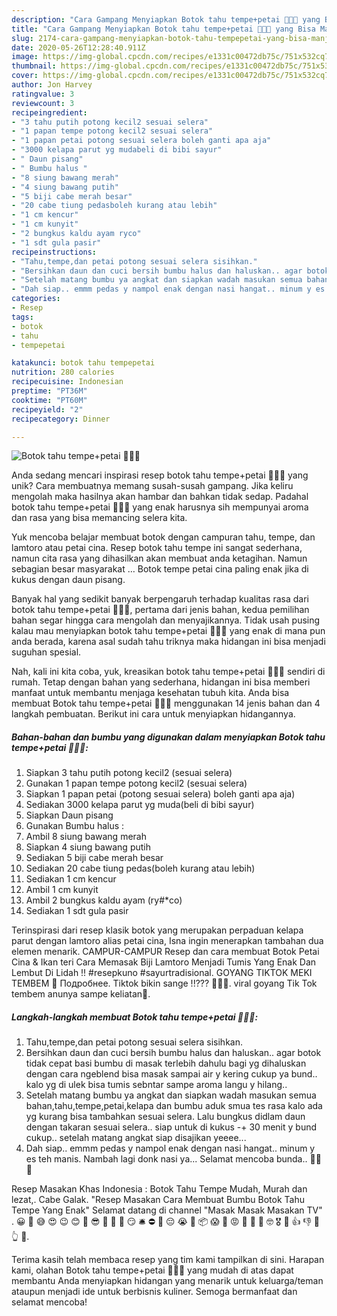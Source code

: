 ```yaml
---
description: "Cara Gampang Menyiapkan Botok tahu tempe+petai 🤤🤤🤤 yang Bisa Manjain Lidah"
title: "Cara Gampang Menyiapkan Botok tahu tempe+petai 🤤🤤🤤 yang Bisa Manjain Lidah"
slug: 2174-cara-gampang-menyiapkan-botok-tahu-tempepetai-yang-bisa-manjain-lidah
date: 2020-05-26T12:28:40.911Z
image: https://img-global.cpcdn.com/recipes/e1331c00472db75c/751x532cq70/botok-tahu-tempepetai-🤤🤤🤤-foto-resep-utama.jpg
thumbnail: https://img-global.cpcdn.com/recipes/e1331c00472db75c/751x532cq70/botok-tahu-tempepetai-🤤🤤🤤-foto-resep-utama.jpg
cover: https://img-global.cpcdn.com/recipes/e1331c00472db75c/751x532cq70/botok-tahu-tempepetai-🤤🤤🤤-foto-resep-utama.jpg
author: Jon Harvey
ratingvalue: 3
reviewcount: 3
recipeingredient:
- "3 tahu putih potong kecil2 sesuai selera"
- "1 papan tempe potong kecil2 sesuai selera"
- "1 papan petai potong sesuai selera boleh ganti apa aja"
- "3000 kelapa parut yg mudabeli di bibi sayur"
- " Daun pisang"
- " Bumbu halus "
- "8 siung bawang merah"
- "4 siung bawang putih"
- "5 biji cabe merah besar"
- "20 cabe tiung pedasboleh kurang atau lebih"
- "1 cm kencur"
- "1 cm kunyit"
- "2 bungkus kaldu ayam ryco"
- "1 sdt gula pasir"
recipeinstructions:
- "Tahu,tempe,dan petai potong sesuai selera sisihkan."
- "Bersihkan daun dan cuci bersih bumbu halus dan haluskan.. agar botok tidak cepat basi bumbu di masak terlebih dahulu bagi yg dihaluskan dengan cara ngeblend bisa masak sampai air y kering cukup ya bund.. kalo yg di ulek bisa tumis sebntar sampe aroma langu y hilang.."
- "Setelah matang bumbu ya angkat dan siapkan wadah masukan semua bahan,tahu,tempe,petai,kelapa dan bumbu aduk smua tes rasa kalo ada yg kurang bisa tambahkan sesuai selera. Lalu bungkus didlam daun dengan takaran sesuai selera.. siap untuk di kukus -+ 30 menit y bund cukup.. setelah matang angkat siap disajikan yeeee..."
- "Dah siap.. emmm pedas y nampol enak dengan nasi hangat.. minum y es teh manis. Nambah lagi donk nasi ya... Selamat mencoba bunda.. 👩‍🍳🙋"
categories:
- Resep
tags:
- botok
- tahu
- tempepetai

katakunci: botok tahu tempepetai 
nutrition: 280 calories
recipecuisine: Indonesian
preptime: "PT36M"
cooktime: "PT60M"
recipeyield: "2"
recipecategory: Dinner

---
```



![Botok tahu tempe+petai 🤤🤤🤤](https://img-global.cpcdn.com/recipes/e1331c00472db75c/751x532cq70/botok-tahu-tempepetai-🤤🤤🤤-foto-resep-utama.jpg)

Anda sedang mencari inspirasi resep botok tahu tempe+petai 🤤🤤🤤 yang unik? Cara membuatnya memang susah-susah gampang. Jika keliru mengolah maka hasilnya akan hambar dan bahkan tidak sedap. Padahal botok tahu tempe+petai 🤤🤤🤤 yang enak harusnya sih mempunyai aroma dan rasa yang bisa memancing selera kita.

Yuk mencoba belajar membuat botok dengan campuran tahu, tempe, dan lamtoro atau petai cina. Resep botok tahu tempe ini sangat sederhana, namun cita rasa yang dihasilkan akan membuat anda ketagihan. Namun sebagian besar masyarakat … Botok tempe petai cina paling enak jika di kukus dengan daun pisang.

Banyak hal yang sedikit banyak berpengaruh terhadap kualitas rasa dari botok tahu tempe+petai 🤤🤤🤤, pertama dari jenis bahan, kedua pemilihan bahan segar hingga cara mengolah dan menyajikannya. Tidak usah pusing kalau mau menyiapkan botok tahu tempe+petai 🤤🤤🤤 yang enak di mana pun anda berada, karena asal sudah tahu triknya maka hidangan ini bisa menjadi suguhan spesial.


Nah, kali ini kita coba, yuk, kreasikan botok tahu tempe+petai 🤤🤤🤤 sendiri di rumah. Tetap dengan bahan yang sederhana, hidangan ini bisa memberi manfaat untuk membantu menjaga kesehatan tubuh kita. Anda bisa membuat Botok tahu tempe+petai 🤤🤤🤤 menggunakan 14 jenis bahan dan 4 langkah pembuatan. Berikut ini cara untuk menyiapkan hidangannya.

<!--inarticleads1-->

##### Bahan-bahan dan bumbu yang digunakan dalam menyiapkan Botok tahu tempe+petai 🤤🤤🤤:

1. Siapkan 3 tahu putih potong kecil2 (sesuai selera)
1. Gunakan 1 papan tempe potong kecil2 (sesuai selera)
1. Siapkan 1 papan petai (potong sesuai selera) boleh ganti apa aja)
1. Sediakan 3000 kelapa parut yg muda(beli di bibi sayur)
1. Siapkan  Daun pisang
1. Gunakan  Bumbu halus :
1. Ambil 8 siung bawang merah
1. Siapkan 4 siung bawang putih
1. Sediakan 5 biji cabe merah besar
1. Sediakan 20 cabe tiung pedas(boleh kurang atau lebih)
1. Sediakan 1 cm kencur
1. Ambil 1 cm kunyit
1. Ambil 2 bungkus kaldu ayam (ry#*co)
1. Sediakan 1 sdt gula pasir


Terinspirasi dari resep klasik botok yang merupakan perpaduan kelapa parut dengan lamtoro alias petai cina, Isna ingin menerapkan tambahan dua elemen menarik. CAMPUR-CAMPUR Resep dan cara membuat Botok Petai Cina &amp; Ikan teri Cara Memasak Biji Lamtoro Menjadi Tumis Yang Enak Dan Lembut Di Lidah !! #resepkuno #sayurtradisional. GOYANG TIKTOK MEKI TEMBEM 🤤 Подробнее. Tiktok bikin sange !!??? 🤤🤤🤤. viral goyang Tik Tok tembem anunya sampe keliatan🤤. 

<!--inarticleads2-->

##### Langkah-langkah membuat Botok tahu tempe+petai 🤤🤤🤤:

1. Tahu,tempe,dan petai potong sesuai selera sisihkan.
1. Bersihkan daun dan cuci bersih bumbu halus dan haluskan.. agar botok tidak cepat basi bumbu di masak terlebih dahulu bagi yg dihaluskan dengan cara ngeblend bisa masak sampai air y kering cukup ya bund.. kalo yg di ulek bisa tumis sebntar sampe aroma langu y hilang..
1. Setelah matang bumbu ya angkat dan siapkan wadah masukan semua bahan,tahu,tempe,petai,kelapa dan bumbu aduk smua tes rasa kalo ada yg kurang bisa tambahkan sesuai selera. Lalu bungkus didlam daun dengan takaran sesuai selera.. siap untuk di kukus -+ 30 menit y bund cukup.. setelah matang angkat siap disajikan yeeee...
1. Dah siap.. emmm pedas y nampol enak dengan nasi hangat.. minum y es teh manis. Nambah lagi donk nasi ya... Selamat mencoba bunda.. 👩‍🍳🙋


Resep Masakan Khas Indonesia : Botok Tahu Tempe Mudah, Murah dan lezat,. Cabe Galak. &#34;Resep Masakan Cara Membuat Bumbu Botok Tahu Tempe Yang Enak&#34; Selamat datang di channel &#34;Masak Masak Masakan TV&#34; . 😀 🤣 😅 😍 😉 😊 🙂 😎 🤔 🤨 🧳 😏 🛎️ ⛔ 🤤 😔 😭 🤯 📦 😱 🤫 😡 🤬 🤮 🥳 🤓 🎖️ 🚀 👍 👎 🤟 👆 🤞. 

Terima kasih telah membaca resep yang tim kami tampilkan di sini. Harapan kami, olahan Botok tahu tempe+petai 🤤🤤🤤 yang mudah di atas dapat membantu Anda menyiapkan hidangan yang menarik untuk keluarga/teman ataupun menjadi ide untuk berbisnis kuliner. Semoga bermanfaat dan selamat mencoba!
